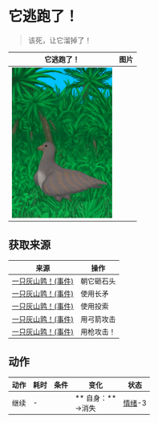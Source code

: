 # 它逃跑了！  
> 该死，让它溜掉了！  
  
  它逃跑了！  |   图片   
 ----  |  ----:   
   |  <img decoding="async" src="Sprite/PartridgeEvent.png" href="a.md" style="max-width:300px;max-height:300px;">   
  
## 获取来源  
来源  |  操作  
----  |  ----  
[一只灰山鹑！(事件)](Event_PartridgeFight.md)  |  朝它砸石头  
[一只灰山鹑！(事件)](Event_PartridgeFight.md)  |  使用长矛  
[一只灰山鹑！(事件)](Event_PartridgeFight.md)  |  使用投索  
[一只灰山鹑！(事件)](Event_PartridgeFight.md)  |  用弓箭攻击  
[一只灰山鹑！(事件)](Event_PartridgeFight.md)  |  用枪攻击！  
## 动作  
动作  |  耗时  |  条件  |  变化  |  状态  
----  |  ----  |  ----  |  ----  |  ----  
继续<br>  |  -  |    |  ** 自身：**<br>→消失  |  [情绪](Morale.md)-3  


<script>document.title="它逃跑了！ - 卡牌生存百科 Card Survival Wiki";</script>